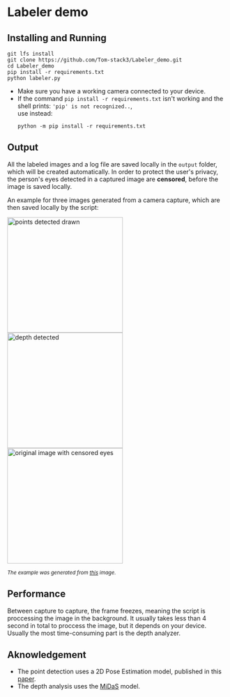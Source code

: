 # Labeler demo
## Installing and Running
```shell
git lfs install
git clone https://github.com/Tom-stack3/Labeler_demo.git
cd Labeler_demo
pip install -r requirements.txt
python labeler.py
```
- Make sure you have a working camera connected to your device.
- If the command `pip install -r requirements.txt` isn't working and the shell prints: `'pip' is not recognized..`,\
  use instead:
  ```shell
  python -m pip install -r requirements.txt
  ```

## Output
All the labeled images and a log file are saved locally in the `output` folder, which will be created automatically.
In order to protect the user's privacy, the person's eyes detected in a captured image are **censored**, before the image is saved locally.

An example for three images generated from a camera capture, which are then saved locally by the script:

<img alt="points detected drawn" src="https://user-images.githubusercontent.com/76645845/131883453-54ada672-ac1e-4da4-9ea9-47ae5e9dc893.jpg" height="265">
<img alt="depth detected" src="https://user-images.githubusercontent.com/76645845/135473811-0c293fdd-b76e-4493-8fa6-d84e5baeaade.jpg" height="265">
<img alt="original image with censored eyes" src="https://user-images.githubusercontent.com/76645845/135473882-9bcda4d3-2045-4ca9-ac99-f7b04ac103a0.jpg" height="265">

<sup>*The example was generated from [this](http://cdn9.dissolve.com/p/D18_240_012/D18_240_012_0004_600.jpg) image.*</sup>

## Performance
Between capture to capture, the frame freezes, meaning the script is proccessing the image in the background. It usually takes less than 4 second in total to proccess the image, but it depends on your device. Usually the most time-consuming part is the depth analyzer.

## Aknowledgement
- The point detection uses a 2D Pose Estimation model, published in this [paper](https://arxiv.org/pdf/1611.08050.pdf).
- The depth analysis uses the [MiDaS](https://github.com/isl-org/MiDaS) model.
